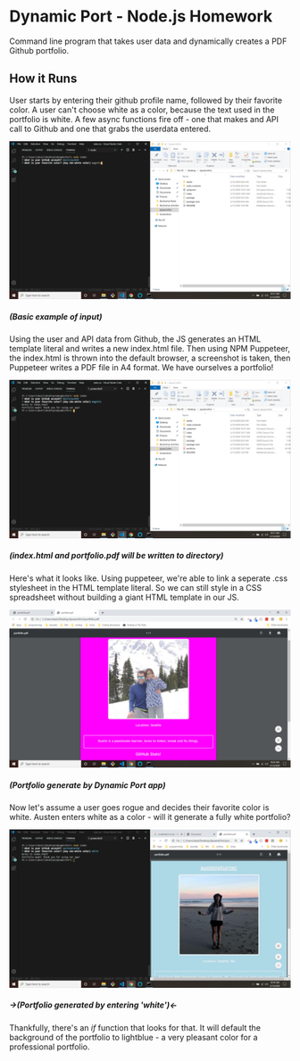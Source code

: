 # Dynamic Port - Node.js Homework

Command line program that takes user data and dynamically creates a PDF Github portfolio.


## How it Runs

User starts by entering their github profile name, followed by their favorite color.
A user can't choose white as a color, because the text used in the portfolio is white.
A few async functions fire off - one that makes and API call to Github and one that
grabs the userdata entered. 


![Image 1](/assets/scrn1.png)
##### (Basic example of input)


Using the user and API data from Github, the JS generates an HTML template literal and
writes a new index.html file. Then using NPM Puppeteer, the index.html is thrown into 
the default browser, a screenshot is taken, then Puppeteer writes a PDF file in A4 format.
We have ourselves a portfolio!


![Image 2](/assets/scrn2.png)
##### (index.html and portfolio.pdf will be written to directory)


Here's what it looks like. Using puppeteer, we're able to link a seperate .css stylesheet
in the HTML template literal. So we can still style in a CSS spreadsheet without building
a giant HTML template in our JS. 


![Image 3](/assets/scrn3.png)
##### (Portfolio generate by Dynamic Port app)


Now let's assume a user goes rogue and decides their favorite color is white. Austen enters
white as a color - will it generate a fully white portfolio?


![Image 3](/assets/scrn4.png)
##### ->(Portfolio generated by entering 'white')<-


Thankfully, there's an *if* function that looks for that. It will default the background
of the portfolio to lightblue - a very pleasant color for a professional portfolio.
